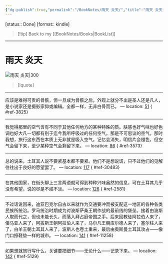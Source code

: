 ```yaml
---
{"dg-publish":true,"permalink":"/BookNotes/雨天 炎天/","title":"雨天 炎天","noteIcon":""}
---
```


[status:: Done]
[format:: kindle]

>[!tip] Back to my [[BookNotes/Books\|BookList]]

---
# 雨天 炎天

![雨天 炎天|300](https://img9.doubanio.com/view/subject/l/public/s28915147.jpg)

>[!quote]

---
应该是难得可贵的骨骸，但一旦成为骨骸之后，外观上就分不出是圣人还是凡人，是小说家还是摄影家抑或编辑。全都一样，无非白骨而已。 — location: [51]()
{ #ref-3825}


---
我觉得那里的空气含有不同于其他任何地方的某种特殊的质。肤感也好气味也好色调也好大凡一切都有别于迄今我所呼吸过的任何空气。那是不可思议的空气。那时我想，旅行这东西在本质上无非就是吸入空气。记忆会消失，明信片会褪色，但空气会留下来，至少某种空气会剩留下来。 — location: [86]()
{ #ref-3573}


---
总的说来，土耳其人说不要紧基本都不要紧。他们不是想说谎，只不过他们的见解往往出于良好的愿望罢了。 — location: [117]()
{ #ref-30483}


---
在其他国家，在街头聊上三言两语就可得到种种兴味盎然的信息，可在土耳其几乎没有希望，说的尽是不咸不淡。 — location: [126]()
{ #ref-2581}


---
不过话说回来，迪亚巴克尔自古以来就作为交通要冲而被支配这一地区的各种各类民族所统治。罗马统治时期成为对波斯萨桑王朝作战的最前线的堡垒。接着由波斯人取而代之，但也未能长久，而落入拜占庭帝国之手。后来回教徒阿拉伯人来了，倭马亚人来了，阿拔斯王朝阿拉伯人来了，马尔凡王朝库尔德人来了，塞尔柱人来了，白羊王朝土耳其人来了，波斯人也卷土重来，最后由奥斯曼土耳其攻占——像门口擦鞋垫一样的城市。 — location: [141]()
{ #ref-11258}


---
如果想就旅行写什么，关键要把细节——无论什么——记录下来。 — location: [142]()
{ #ref-5129}


